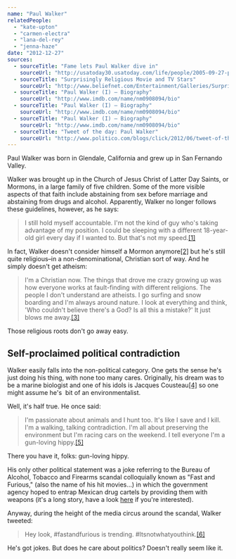 ```yaml
---
name: "Paul Walker"
relatedPeople:
  - "kate-upton"
  - "carmen-electra"
  - "lana-del-rey"
  - "jenna-haze"
date: "2012-12-27"
sources:
  - sourceTitle: "Fame lets Paul Walker dive in"
    sourceUrl: "http://usatoday30.usatoday.com/life/people/2005-09-27-paul-walker_x.htm"
  - sourceTitle: "Surprisingly Religious Movie and TV Stars"
    sourceUrl: "http://www.beliefnet.com/Entertainment/Galleries/Surprisingly-Religious-Movie-and-TV-Stars.aspx?p=2"
  - sourceTitle: "Paul Walker (I) – Biography"
    sourceUrl: "http://www.imdb.com/name/nm0908094/bio"
  - sourceTitle: "Paul Walker (I) – Biography"
    sourceUrl: "http://www.imdb.com/name/nm0908094/bio"
  - sourceTitle: "Paul Walker (I) – Biography"
    sourceUrl: "http://www.imdb.com/name/nm0908094/bio"
  - sourceTitle: "Tweet of the day: Paul Walker"
    sourceUrl: "http://www.politico.com/blogs/click/2012/06/tweet-of-the-day-paul-walker-126800.html"
---
```


Paul Walker was born in Glendale, California and grew up in San Fernando Valley.

Walker was brought up in the Church of Jesus Christ of Latter Day Saints, or Mormons, in a large family of five children. Some of the more visible aspects of that faith include abstaining from sex before marriage and abstaining from drugs and alcohol. Apparently, Walker no longer follows these guidelines, however, as he says:

>I still hold myself accountable. I'm not the kind of guy who's taking advantage of my position. I could be sleeping with a different 18-year-old girl every day if I wanted to. But that's not my speed.<a class="source-citation" href="http://usatoday30.usatoday.com/life/people/2005-09-27-paul-walker_x.htm" title="Fame lets Paul Walker dive in">[1]</a>

In fact, Walker doesn't consider himself a Mormon anymore<a class="source-citation" href="http://www.beliefnet.com/Entertainment/Galleries/Surprisingly-Religious-Movie-and-TV-Stars.aspx?p=2" title="Surprisingly Religious Movie and TV Stars">[2]</a> but he's still quite religious–in a non-denominational, Christian sort of way. And he simply doesn't get atheism:

>I'm a Christian now. The things that drove me crazy growing up was how everyone works at fault-finding with different religions. The people I don't understand are atheists. I go surfing and snow boarding and I'm always around nature. I look at everything and think, 'Who couldn't believe there's a God? Is all this a mistake?' It just blows me away.<a class="source-citation" href="http://www.imdb.com/name/nm0908094/bio" title="Paul Walker (I) – Biography">[3]</a>

Those religious roots don't go away easy.


## Self-proclaimed political contradiction

Walker easily falls into the non-political category. One gets the sense he's just doing his thing, with none too many cares. Originally, his dream was to be a marine biologist and one of his idols is Jacques Cousteau<a class="source-citation" href="http://www.imdb.com/name/nm0908094/bio" title="Paul Walker (I) – Biography">[4]</a> so one might assume he's  bit of an environmentalist.

Well, it's half true. He once said:

>I'm passionate about animals and I hunt too. It's like I save and I kill. I'm a walking, talking contradiction. I'm all about preserving the environment but I'm racing cars on the weekend. I tell everyone I'm a gun-loving hippy.<a class="source-citation" href="http://www.imdb.com/name/nm0908094/bio" title="Paul Walker (I) – Biography">[5]</a>

There you have it, folks: gun-loving hippy.

His only other political statement was a joke referring to the Bureau of Alcohol, Tobacco and Firearms scandal colloquially known as "Fast and Furious," (also the name of his hit movies…) in which the government agency hoped to entrap Mexican drug cartels by providing them with weapons (it's a long story, have a look [here](http://en.wikipedia.org/wiki/ATF_gunwalking_scandal) if you're interested).

Anyway, during the height of the media circus around the scandal, Walker tweeted:

>Hey look, #fastandfurious is trending. #Itsnotwhatyouthink.<a class="source-citation" href="http://www.politico.com/blogs/click/2012/06/tweet-of-the-day-paul-walker-126800.html" title="Tweet of the day: Paul Walker">[6]</a>

He's got jokes. But does he care about politics? Doesn't really seem like it.
